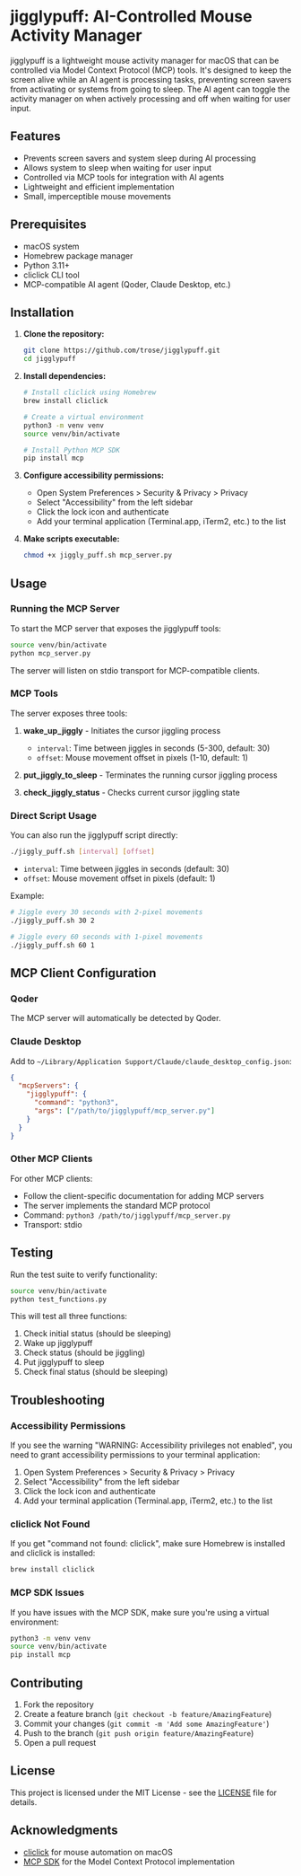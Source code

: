 # jigglypuff: AI-Controlled Mouse Activity Manager

jigglypuff is a lightweight mouse activity manager for macOS that can be controlled via Model Context Protocol (MCP) tools. It's designed to keep the screen alive while an AI agent is processing tasks, preventing screen savers from activating or systems from going to sleep. The AI agent can toggle the activity manager on when actively processing and off when waiting for user input.

## Features

- Prevents screen savers and system sleep during AI processing
- Allows system to sleep when waiting for user input
- Controlled via MCP tools for integration with AI agents
- Lightweight and efficient implementation
- Small, imperceptible mouse movements

## Prerequisites

- macOS system
- Homebrew package manager
- Python 3.11+
- cliclick CLI tool
- MCP-compatible AI agent (Qoder, Claude Desktop, etc.)

## Installation

1. **Clone the repository:**
   ```bash
   git clone https://github.com/trose/jigglypuff.git
   cd jigglypuff
   ```

2. **Install dependencies:**
   ```bash
   # Install cliclick using Homebrew
   brew install cliclick
   
   # Create a virtual environment
   python3 -m venv venv
   source venv/bin/activate
   
   # Install Python MCP SDK
   pip install mcp
   ```

3. **Configure accessibility permissions:**
   - Open System Preferences > Security & Privacy > Privacy
   - Select "Accessibility" from the left sidebar
   - Click the lock icon and authenticate
   - Add your terminal application (Terminal.app, iTerm2, etc.) to the list

4. **Make scripts executable:**
   ```bash
   chmod +x jiggly_puff.sh mcp_server.py
   ```

## Usage

### Running the MCP Server

To start the MCP server that exposes the jigglypuff tools:

```bash
source venv/bin/activate
python mcp_server.py
```

The server will listen on stdio transport for MCP-compatible clients.

### MCP Tools

The server exposes three tools:

1. **wake_up_jiggly** - Initiates the cursor jiggling process
   - `interval`: Time between jiggles in seconds (5-300, default: 30)
   - `offset`: Mouse movement offset in pixels (1-10, default: 1)

2. **put_jiggly_to_sleep** - Terminates the running cursor jiggling process

3. **check_jiggly_status** - Checks current cursor jiggling state

### Direct Script Usage

You can also run the jigglypuff script directly:

```bash
./jiggly_puff.sh [interval] [offset]
```

- `interval`: Time between jiggles in seconds (default: 30)
- `offset`: Mouse movement offset in pixels (default: 1)

Example:
```bash
# Jiggle every 30 seconds with 2-pixel movements
./jiggly_puff.sh 30 2

# Jiggle every 60 seconds with 1-pixel movements
./jiggly_puff.sh 60 1
```

## MCP Client Configuration

### Qoder

The MCP server will automatically be detected by Qoder.

### Claude Desktop

Add to `~/Library/Application Support/Claude/claude_desktop_config.json`:

```json
{
  "mcpServers": {
    "jigglypuff": {
      "command": "python3",
      "args": ["/path/to/jigglypuff/mcp_server.py"]
    }
  }
}
```

### Other MCP Clients

For other MCP clients:
- Follow the client-specific documentation for adding MCP servers
- The server implements the standard MCP protocol
- Command: `python3 /path/to/jigglypuff/mcp_server.py`
- Transport: stdio

## Testing

Run the test suite to verify functionality:

```bash
source venv/bin/activate
python test_functions.py
```

This will test all three functions:
1. Check initial status (should be sleeping)
2. Wake up jigglypuff
3. Check status (should be jiggling)
4. Put jigglypuff to sleep
5. Check final status (should be sleeping)

## Troubleshooting

### Accessibility Permissions

If you see the warning "WARNING: Accessibility privileges not enabled", you need to grant accessibility permissions to your terminal application:
1. Open System Preferences > Security & Privacy > Privacy
2. Select "Accessibility" from the left sidebar
3. Click the lock icon and authenticate
4. Add your terminal application (Terminal.app, iTerm2, etc.) to the list

### cliclick Not Found

If you get "command not found: cliclick", make sure Homebrew is installed and cliclick is installed:
```bash
brew install cliclick
```

### MCP SDK Issues

If you have issues with the MCP SDK, make sure you're using a virtual environment:
```bash
python3 -m venv venv
source venv/bin/activate
pip install mcp
```

## Contributing

1. Fork the repository
2. Create a feature branch (`git checkout -b feature/AmazingFeature`)
3. Commit your changes (`git commit -m 'Add some AmazingFeature'`)
4. Push to the branch (`git push origin feature/AmazingFeature`)
5. Open a pull request

## License

This project is licensed under the MIT License - see the [LICENSE](LICENSE) file for details.

## Acknowledgments

- [cliclick](https://www.bluem.net/en/mac/cliclick/) for mouse automation on macOS
- [MCP SDK](https://github.com/upstash/mcp) for the Model Context Protocol implementation